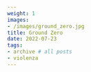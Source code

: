 ```yaml
---
weight: 1
images:
- /images/ground_zero.jpg
title: Ground Zero
date: 2022-07-23
tags:
- archive # all posts
- violenza
---
```

